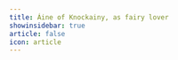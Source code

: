 ```yaml
---
title: Áine of Knockainy, as fairy lover 
showinsidebar: true 
article: false 
icon: article 
---
```

